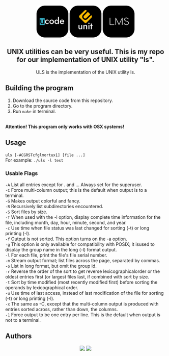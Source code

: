 <head>
    <p align="center">
        <a href="https://ucode.world/en/" target="_blank">
            <img src="https://github.com/PAXANDDOS/PAXANDDOS/blob/main/Images/Header/ucode.png?raw=true" height="100px">
        </a>
        <a href="https://unitfactory.net/" target="_blank">
            <img src="https://github.com/PAXANDDOS/PAXANDDOS/blob/main/Images/Header/unit.png?raw=true" height="100px">
        </a>
        <a href="https://lms.ucode.world/users/plitovka/" target="_blank">
            <img src="https://github.com/PAXANDDOS/PAXANDDOS/blob/main/Images/Header/lms.png?raw=true" height="100px">
        </a>
        <h2 align="center">UNIX utilities can be very useful. This is my repo for our implementation of UNIX utility "ls".</h2>
    </p>
</head>

<p align="center">ULS is the implementation of the UNIX utility ls.</p>

## Building the program
<ol>
    <li>Download the source code from this repository.</li>
    <li>Go to the program directory.</li>
    <li>Run <code>make</code> in terminal.</li><br>
</ol>
<b>Attention! This program only works with OSX systems!</b>

## Usage
`uls [-ACGRSTcfglmortux1] [file ...]`<br>
For example: `./uls -l test`

### Usable Flags
`-A`  List all entries except for . and ...  Always set for the superuser.  
`-C`  Force multi-column output; this is the default when output is to a terminal.  
`-G`  Makes output colorful and fancy.  
`-R`  Recursively list subdirectories encountered.  
`-S`  Sort files by size.  
`-T`  When used with the -l option, display complete time information for the file, including month, day, hour, minute, second, and year.  
`-c`  Use time when file status was last changed for sorting (-t) or long printing (-l).  
`-f`  Output is not sorted.  This option turns on the -a option.  
`-g`  This option is only available for compatibility with POSIX; it isused to display the group name in the long (-l) format output.  
`-l`  For each file, print the file's file serial number.  
`-m`  Stream output format; list files across the page, separated by commas.  
`-o`  List in long format, but omit the group id.  
`-r`  Reverse the order of the sort to get reverse lexicographicalorder or the oldest entries first (or largest files last, if combined with sort by size.  
`-t`  Sort by time modified (most recently modified first) before sorting the operands by lexicographical order.  
`-u`  Use time of last access, instead of last modification of the file for sorting (-t) or long printing (-l).  
`-x`  The same as -C, except that the multi-column output is produced with entries sorted across, rather than down, the columns.  
`-1`  Force output to be one entry per line.  This is the default when output is not to a terminal.  

## Authors
<p align="center"><a href="https://github.com/NogaKazaha" target="_blank"><img src="https://github.com/NogaKazaha/Ucode-Endgame/blob/master/gitimage/osavich.jpg" height="100px"></a>
<a href="https://github.com/VitaliiSvietkov" target="_blank"><img src="https://github.com/NogaKazaha/Ucode-Endgame/blob/master/gitimage/Vitalii.jpg" height="100px"></a></p>
